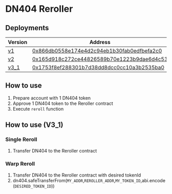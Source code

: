 # DN404 Reroller

## Deployments

| Version  | Address  |
|----------|---------|
|       [v1](./src/Reroller.sol) | [0x866db0558e174e4d2c94eb1b30fab0edfbefa2c0](https://etherscan.io/address/0x866db0558e174e4d2c94eb1b30fab0edfbefa2c0) |
|       [v2](./src/RerollerV2.sol) | [0x165d918c272ce44826589b70e1223b9dae6d4c53](https://etherscan.io/address/0x165d918c272ce44826589b70e1223b9dae6d4c53) |
|       [v3_1](./src/v3/RerollerV3_1.sol) | [0x1753f8ef288301b7d38dd8dcc0cc10a3b2535ba0](https://etherscan.io/address/0x1753f8ef288301b7d38dd8dcc0cc10a3b2535ba0) |

## How to use

1. Prepare account with 1 DN404 token
2. Approve 1 DN404 token to the Reroller contract
3. Execute `reroll` function

## How to use (V3_1)

### Single Reroll
1. Transfer DN404 to the Reroller contract

### Warp Reroll
1. Transfer DN404 to the Reroller contract with desired tokenId
2. dn404.safeTransferFrom(`MY_ADDR`,`REROLLER_ADDR`,`MY_TOKEN_ID`,abi.encode(`DESIRED_TOKEN_ID`))
